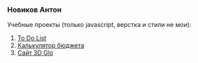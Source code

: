 ### Новиков Антон
Учебные проекты (только javascript, верстка и стили не мои):
1. [To Do List](https://ant-nov.github.io/ToDoList/ "Перейти к To Do List")
2. [Калькулятор бюджета](https://ant-nov.github.io/BudgetCalculator/ "Переключиться на Калькулятор бюджета")
3. [Сайт 3D Glo](https://ant-nov.github.io/Glo3D/ "Перейти на 3D Glo")
